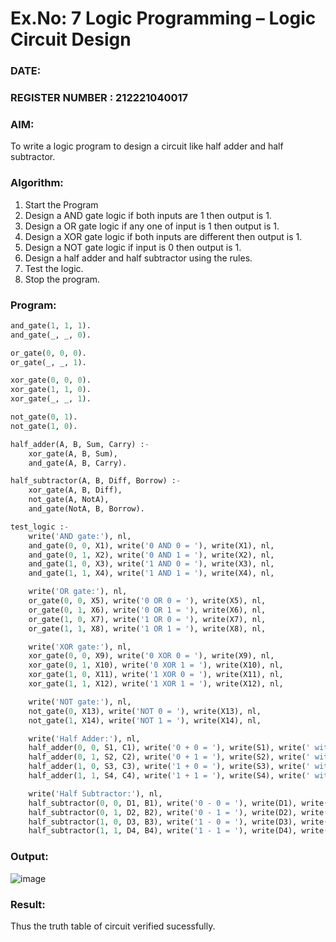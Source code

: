 # Ex.No: 7  Logic Programming –  Logic Circuit Design
### DATE:                                                                            
### REGISTER NUMBER : 212221040017
### AIM: 
To write a logic program to design a circuit like half adder and half subtractor.
###  Algorithm:
1. Start the Program
2. Design a AND gate logic if both inputs are 1 then output is 1.
3. Design a OR gate logic if any one of input is 1 then output is 1.
4. Design a XOR gate logic if both inputs are different then output is 1.
5. Design a NOT gate logic if input is 0 then output is 1.
6. Design a half adder and half subtractor using the rules.
7. Test the logic.
8. Stop the program.

### Program:

```python
and_gate(1, 1, 1).
and_gate(_, _, 0).

or_gate(0, 0, 0).
or_gate(_, _, 1).

xor_gate(0, 0, 0).
xor_gate(1, 1, 0).
xor_gate(_, _, 1).

not_gate(0, 1).
not_gate(1, 0).

half_adder(A, B, Sum, Carry) :-
    xor_gate(A, B, Sum),
    and_gate(A, B, Carry).

half_subtractor(A, B, Diff, Borrow) :-
    xor_gate(A, B, Diff),
    not_gate(A, NotA),
    and_gate(NotA, B, Borrow).

test_logic :-
    write('AND gate:'), nl,
    and_gate(0, 0, X1), write('0 AND 0 = '), write(X1), nl,
    and_gate(0, 1, X2), write('0 AND 1 = '), write(X2), nl,
    and_gate(1, 0, X3), write('1 AND 0 = '), write(X3), nl,
    and_gate(1, 1, X4), write('1 AND 1 = '), write(X4), nl,

    write('OR gate:'), nl,
    or_gate(0, 0, X5), write('0 OR 0 = '), write(X5), nl,
    or_gate(0, 1, X6), write('0 OR 1 = '), write(X6), nl,
    or_gate(1, 0, X7), write('1 OR 0 = '), write(X7), nl,
    or_gate(1, 1, X8), write('1 OR 1 = '), write(X8), nl,

    write('XOR gate:'), nl,
    xor_gate(0, 0, X9), write('0 XOR 0 = '), write(X9), nl,
    xor_gate(0, 1, X10), write('0 XOR 1 = '), write(X10), nl,
    xor_gate(1, 0, X11), write('1 XOR 0 = '), write(X11), nl,
    xor_gate(1, 1, X12), write('1 XOR 1 = '), write(X12), nl,

    write('NOT gate:'), nl,
    not_gate(0, X13), write('NOT 0 = '), write(X13), nl,
    not_gate(1, X14), write('NOT 1 = '), write(X14), nl,

    write('Half Adder:'), nl,
    half_adder(0, 0, S1, C1), write('0 + 0 = '), write(S1), write(' with carry '), write(C1), nl,
    half_adder(0, 1, S2, C2), write('0 + 1 = '), write(S2), write(' with carry '), write(C2), nl,
    half_adder(1, 0, S3, C3), write('1 + 0 = '), write(S3), write(' with carry '), write(C3), nl,
    half_adder(1, 1, S4, C4), write('1 + 1 = '), write(S4), write(' with carry '), write(C4), nl,

    write('Half Subtractor:'), nl,
    half_subtractor(0, 0, D1, B1), write('0 - 0 = '), write(D1), write(' with borrow '), write(B1), nl,
    half_subtractor(0, 1, D2, B2), write('0 - 1 = '), write(D2), write(' with borrow '), write(B2), nl,
    half_subtractor(1, 0, D3, B3), write('1 - 0 = '), write(D3), write(' with borrow '), write(B3), nl,
    half_subtractor(1, 1, D4, B4), write('1 - 1 = '), write(D4), write(' with borrow '), write(B4), nl.
```










### Output:
![image](https://github.com/ThiruThanikaiarasu/AI_Lab_2023-24/assets/126568917/68180f9b-cebe-4f0c-a3e7-111a84096628)




### Result:
Thus the truth table of circuit verified sucessfully.
